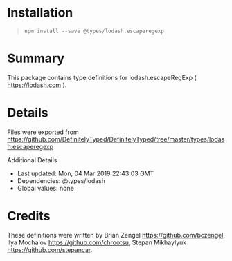 # Installation
> `npm install --save @types/lodash.escaperegexp`

# Summary
This package contains type definitions for lodash.escapeRegExp ( https://lodash.com ).

# Details
Files were exported from https://github.com/DefinitelyTyped/DefinitelyTyped/tree/master/types/lodash.escaperegexp

Additional Details
 * Last updated: Mon, 04 Mar 2019 22:43:03 GMT
 * Dependencies: @types/lodash
 * Global values: none

# Credits
These definitions were written by Brian Zengel <https://github.com/bczengel>, Ilya Mochalov <https://github.com/chrootsu>, Stepan Mikhaylyuk <https://github.com/stepancar>.
